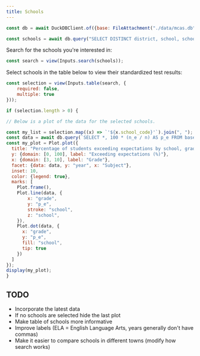 ```yaml
---
title: Schools
---
```


```js
const db = await DuckDBClient.of({base: FileAttachment("./data/mcas.db")});
```

```js
const schools = await db.query("SELECT DISTINCT district, school, school_code FROM base.mcas ORDER BY district, school");
```

Search for the schools you're interested in:

```js
const search = view(Inputs.search(schools));
```

Select schools in the table below to view their standardized test results:

```js
const selection = view(Inputs.table(search, {
    required: false,
    multiple: true
}));
```

```js
if (selection.length > 0) {

// Below is a plot of the data for the selected schools.

const my_list = selection.map((x) => `'${x.school_code}'`).join(", ");
const data = await db.query(`SELECT *, 100 * (n_e / n) AS p_e FROM base.mcas WHERE school_code IN (${my_list})`);
const my_plot = Plot.plot({
  title: "Percentage of students exceeding expectations by school, grade, subject, and year",
  y: {domain: [0, 100], label: "Exceeding expectations (%)"},
  x: {domain: [3, 10], label: "Grade"},
  facet: {data: data, y: "year", x: "Subject"},
  inset: 10,
  color: {legend: true},
  marks: [
    Plot.frame(),
    Plot.line(data, {
        x: "grade",
        y: "p_e",
        stroke: "school",
        z: "school",
    }),
    Plot.dot(data, {
      x: "grade",
      y: "p_e",
      fill: "school",
      tip: true
    })
  ]
});
display(my_plot);
}
```

## TODO

- Incorporate the latest data
- If no schools are selected hide the last plot
- Make table of schools more informative
- Improve labels (ELA = English Language Arts, years generally don't have commas)
- Make it easier to compare schools in different towns (modify how search works)